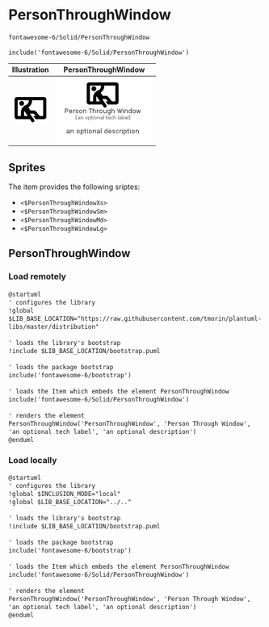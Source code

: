 # PersonThroughWindow


```text
fontawesome-6/Solid/PersonThroughWindow
```

```text
include('fontawesome-6/Solid/PersonThroughWindow')
```



| Illustration | PersonThroughWindow |
| :---: | :---: |
| ![illustration for Illustration](../../fontawesome-6/Solid/PersonThroughWindow.png) | ![illustration for PersonThroughWindow](../../fontawesome-6/Solid/PersonThroughWindow.Local.png) |



## Sprites
The item provides the following sriptes:

- `<$PersonThroughWindowXs>`
- `<$PersonThroughWindowSm>`
- `<$PersonThroughWindowMd>`
- `<$PersonThroughWindowLg>`





## PersonThroughWindow

### Load remotely
```plantuml
@startuml
' configures the library
!global $LIB_BASE_LOCATION="https://raw.githubusercontent.com/tmorin/plantuml-libs/master/distribution"

' loads the library's bootstrap
!include $LIB_BASE_LOCATION/bootstrap.puml

' loads the package bootstrap
include('fontawesome-6/bootstrap')

' loads the Item which embeds the element PersonThroughWindow
include('fontawesome-6/Solid/PersonThroughWindow')

' renders the element
PersonThroughWindow('PersonThroughWindow', 'Person Through Window', 'an optional tech label', 'an optional description')
@enduml
```

### Load locally
```plantuml
@startuml
' configures the library
!global $INCLUSION_MODE="local"
!global $LIB_BASE_LOCATION="../.."

' loads the library's bootstrap
!include $LIB_BASE_LOCATION/bootstrap.puml

' loads the package bootstrap
include('fontawesome-6/bootstrap')

' loads the Item which embeds the element PersonThroughWindow
include('fontawesome-6/Solid/PersonThroughWindow')

' renders the element
PersonThroughWindow('PersonThroughWindow', 'Person Through Window', 'an optional tech label', 'an optional description')
@enduml
```

